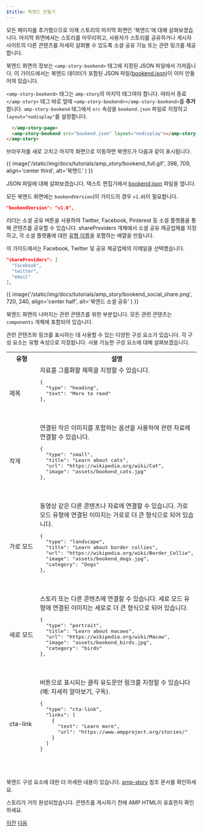 ```yaml
---
$title: 북엔드 만들기
---
```


모든 페이지를 추가했으므로 이제 스토리의 마지막 화면인 '북엔드'에 대해 살펴보겠습니다.  마지막 화면에서는 스토리를 마무리하고, 사용자가 스토리를 공유하거나 게시자 사이트의 다른 콘텐츠를 자세히 살펴볼 수 있도록 소셜 공유 기능 또는 관련 링크를 제공합니다.

북엔드 화면의 정보는 `<amp-story-bookend>` 태그에 지정된 JSON 파일에서 가져옵니다. 이 가이드에서는 북엔드 데이터가 포함된 JSON 파일([bookend.json](https://github.com/ampproject/docs/blob/master/tutorial_source/amp-pets-story/bookend.json))이 이미 만들어져 있습니다.

`<amp-story-bookend>` 태그는 `amp-story`의 마지막 태그여야 합니다. 따라서 종료 `</amp-story>` 태그 바로 앞에 `<amp-story-bookend></amp-story-bookend>`를 **추가**합니다.  `amp-story-bookend` 태그에서 `src` 속성을 `bookend.json` 파일로 지정하고 `layout="nodisplay"`를 설정합니다.

```html hl_lines="2"
  </amp-story-page>
  <amp-story-bookend src="bookend.json" layout="nodisplay"></amp-story-bookend>
</amp-story>
```

브라우저를 새로 고치고 마지막 화면으로 이동하면 북엔드가 다음과 같이 표시됩니다.

{{ image('/static/img/docs/tutorials/amp_story/bookend_full.gif', 398, 709, align='center third', alt='북엔드' ) }}

JSON 파일에 대해 살펴보겠습니다.  텍스트 편집기에서 [bookend.json](https://github.com/ampproject/docs/blob/master/tutorial_source/amp-pets-story/bookend.json) 파일을 엽니다.

모든 북엔드 화면에는 `bookendVersion`(이 가이드의 경우 `v1.0`)이 필요합니다.

```json
"bookendVersion": "v1.0",
```

리더는 소셜 공유 버튼을 사용하여 Twitter, Facebook, Pinterest 등 소셜 플랫폼을 통해 콘텐츠를 공유할 수 있습니다. shareProviders 개체에서 소셜 공유 제공업체를 지정하고, 각 소셜 플랫폼에 대한 [유형 이름](/ko/docs/reference/components/amp-social-share.html#pre-configured-providers)을 포함하는 배열을 만듭니다.

이 가이드에서는 Facebook, Twitter 및 공유 제공업체의 이메일을 선택했습니다.

```json
"shareProviders": [
  "facebook",
  "twitter",
  "email"
],
```

{{ image('/static/img/docs/tutorials/amp_story/bookend_social_share.png', 720, 240, align='center half', alt='북엔드 소셜 공유' ) }}

북엔드 화면의 나머지는 관련 콘텐츠를 위한 부분입니다.  모든 관련 콘텐츠는 `components` 개체에 포함되어 있습니다. 

관련 콘텐츠와 링크를 표시하는 데 사용할 수 있는 다양한 구성 요소가 있습니다. 각 구성 요소는 유형 속성으로 지정됩니다. 사용 가능한 구성 요소에 대해 살펴보겠습니다.

<table>
<thead>
<tr>
  <th width="20%">유형</th>
  <th>설명</th>
</tr>
<tr>
  <td>제목</td>
  <td>자료를 그룹화할 제목을 지정할 수 있습니다.
<pre class="nopreline">
{
  "type": "heading",
  "text": "More to read"
},
</pre>
  <br>
  <figure class="alignment-wrapper half">
    <amp-img src="/static/img/docs/tutorials/amp_story/bookend_heading.png" width="720" height="140" layout="responsive" alt="북엔드 제목"></amp-img>
  </figure>
  </td>
</tr>
<tr>
  <td>작게</td>
  <td>연결된 작은 이미지를 포함하는 옵션을 사용하여 관련 자료에 연결할 수 있습니다.
<pre class="nopreline">
{
  "type": "small",
  "title": "Learn about cats",
  "url": "https://wikipedia.org/wiki/Cat",
  "image": "assets/bookend_cats.jpg"
},
</pre>
  <br>
  <figure class="alignment-wrapper half">
    <amp-img src="/static/img/docs/tutorials/amp_story/bookend_small.png" width="720" height="267" layout="responsive" alt="북엔드 작은 자료"></amp-img>
  </figure>
</td>
</tr>
<tr>
  <td>가로 모드</td>
  <td>동영상 같은 다른 콘텐츠나 자료에 연결할 수 있습니다. 가로 모드 유형에 연결된 이미지는 가로로 더 큰 형식으로 되어 있습니다.
<pre class="nopreline">
{
  "type": "landscape",
  "title": "Learn about border collies",
  "url": "https://wikipedia.org/wiki/Border_Collie",
  "image": "assets/bookend_dogs.jpg",
  "category": "Dogs"
},
</pre>
  <br>
  <figure class="alignment-wrapper half">
    <amp-img src="/static/img/docs/tutorials/amp_story/bookend_landscape.png" width="720" height="647" layout="responsive" alt="북엔드 가로 모드 자료"></amp-img>
  </figure>
  </td>
</tr>
<tr>
  <td>세로 모드</td>
  <td>스토리 또는 다른 콘텐츠에 연결할 수 있습니다.  세로 모드 유형에 연결된 이미지는 세로로 더 큰 형식으로 되어 있습니다.
<pre class="nopreline">
{
  "type": "portrait",
  "title": "Learn about macaws",
  "url": "https://wikipedia.org/wiki/Macaw",
  "image": "assets/bookend_birds.jpg",
  "category": "birds"
},
</pre>
  <br>
  <figure class="alignment-wrapper half">
    <amp-img src="/static/img/docs/tutorials/amp_story/bookend_portrait.png" width="720" height="1018" layout="responsive" alt="북엔드 세로 모드 자료"></amp-img>
  </figure>
  </td>
</tr>
<tr>
  <td>cta-link</td>
  <td>버튼으로 표시되는 클릭 유도문안 링크를 지정할 수 있습니다(예: 자세히 알아보기, 구독).
<pre class="nopreline">
{
  "type": "cta-link",
  "links": [
    {
      "text": "Learn more",
      "url": "https://www.ampproject.org/stories/"
    }
  ]
}
</pre>
  <br>
  <figure class="alignment-wrapper half">
    <amp-img src="/static/img/docs/tutorials/amp_story/bookend_cta.png" width="720" height="137" layout="responsive" alt="북엔드 cta"></amp-img>
  </figure>
  </td>
</tr>
</thead>
<tbody>
</tbody>
</table>

북엔드 구성 요소에 대한 더 자세한 내용이 있습니다. [amp-story](/ko/docs/reference/components/amp-story.html#bookend:-amp-story-bookend) 참조 문서를 확인하세요.

스토리가 거의 완성되었습니다.  콘텐츠를 게시하기 전에 AMP HTML이 유효한지 확인하세요.

<div class="prev-next-buttons">
  <a class="button prev-button" href="{{g.doc('/content/docs/getting_started/visual_story/animating_elements.md', locale=doc.locale).url.path}}"><span class="arrow-prev">이전</span></a>
  <a class="button next-button" href="{{g.doc('/content/docs/getting_started/visual_story/validation.md', locale=doc.locale).url.path}}"><span class="arrow-next">다음</span></a>
</div>
 
